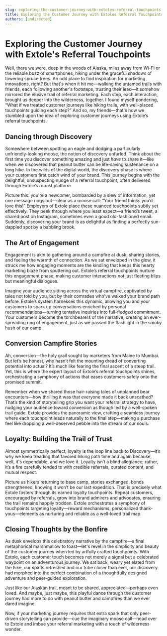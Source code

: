 ```yaml
---
slug: exploring-the-customer-journey-with-extoles-referral-touchpoints
title: Exploring the Customer Journey with Extoles Referral Touchpoints
authors: [undirected]
---
```



# Exploring the Customer Journey with Extole's Referral Touchpoints

Well, there we were, deep in the woods of Alaska, miles away from Wi-Fi or the reliable buzz of smartphones, hiking under the graceful shadows of towering spruce trees. An odd place to find inspiration for marketing innovations, right? But that's when it hit me—walking the untamed trails with friends, each following another's footsteps, trusting their lead—it somehow mirrored the elusive trail of referral marketing. Each step, each interaction, brought us deeper into the wilderness, together. I found myself pondering, “What if we treated customer journeys like hiking trails, with well-placed touchpoints guiding each step?” And so, my friends—that's how we stumbled upon the idea of exploring customer journeys using Extole’s referral touchpoints.

## Dancing through Discovery

Somewhere between spotting an eagle and dodging a particularly unfriendly-looking moose, the notion of discovery unfurled. Think about the first time you discover something amazing and just *have* to share it—like when we discovered that peanut butter can be life-saving sustenance on a long hike. In the wilds of the digital world, the discovery phase is where your customers first catch wind of your brand. This journey begins with the delightful, unsuspecting nudge of a referral touchpoint, often delivered through Extole’s robust platform. 

Picture this: you're a newcomer, bombarded by a slew of information, yet one message rings out—clear as a moose call: “Your friend thinks you’d love this!” Employers of Extole place these nuanced touchpoints subtly yet effectively. They peek through where you least expect—a friend’s tweet, a shared post on Instagram, sometimes even a good old-fashioned email. Suddenly, discovering your brand is as delightful as finding a perfectly sun-dappled spot by a babbling brook. 

## The Art of Engagement

Engagement is akin to gathering around a campfire at dusk, sharing stories, and feeling the warmth of connection. As we sat enveloped in the glow, it struck me how engaging moments are the kindling that keeps this hearty marketing blaze from sputtering out. Extole’s referral touchpoints nurture this engagement phase, making customer interactions not just fleeting blips but meaningful dialogues.

Imagine your audience sitting across the virtual campfire, captivated by tales not told by you, but by their comrades who’ve walked your brand path before. Extole’s system harnesses this dynamic, allowing you and your customers to spark up conversations enriched by personal recommendations—turning tentative inquiries into full-fledged commitment. Your customers become the torchbearers of the narrative, creating an ever-spreading ring of engagement, just as we passed the flashlight in the smoky hush of our camp.

## Conversion Campfire Stories

Ah, conversion—the holy grail sought by marketers from Maine to Mumbai. But let’s be honest, who hasn’t felt the mounting dread of converting potential into actual? It’s much like fearing the final ascent of a steep trail. Yet, this is where the expert layout of Extole’s referral touchpoints shines, orchestrating a symphony of actions that eases customers safely onto the promised summit.

Remember when we shared those hair-raising tales of unplanned bear encounters—how thrilling it was that everyone made it back unscathed? That’s the kind of storytelling grip you want your referral strategy to have, nudging your audience toward conversion as though led by a well-spoken trail guide. Extole provides the panoramic view, crafting a seamless journey where each touchpoint leads naturally to the final step—making a purchase feel like dropping a well-deserved pebble into the stream of our souls.

## Loyalty: Building the Trail of Trust

Almost symmetrically perfect, loyalty is the loop line back to Discovery—it’s why we keep treading that favored hiking path time and again because, well, it's dependable, and we love it. Loyalty isn’t a blind allegiance; rather, it’s a fire carefully tended to with credible referrals, curated content, and mutual respect. 

Picture us hikers returning to base camp, stories exchanged, bonds strengthened, knowing it won’t be our last expedition. That is precisely what Extole fosters through its earned loyalty touchpoints. Repeat customers, encouraged by referrals, grow into brand admirers and advocates, ensuring the trail remains happily trodden. Extole orchestrates a symphony of touchpoints targeting loyalty—reward mechanisms, personalized thank-yous—elements as nurturing and reliable as a well-loved trail map.

## Closing Thoughts by the Bonfire

As dusk envelops this celebratory narrative by the campfire—a final metaphorical marshmallow to toast—let's revel in the simplicity and beauty of the customer journey when led by artfully crafted touchpoints. With Extole, each customer touch becomes not merely a signal but a celebrated waypoint on an adventurous journey. We sat back, weary yet elated from the hike, our spirits refreshed and our tribe closer than ever, our discovery had morphed into the perfect combination of a thoughtfully designed adventure and peer-guided exploration.

Just like our Alaskan trail, meant to be shared, appreciated—perhaps even loved. And maybe, just maybe, this playful dance through the customer journey had more to do with peanut butter and campfires than we ever dared imagine.

Now, if your marketing journey requires that extra spark that only peer-driven storytelling can provide—cue the imaginary moose call—head over to Extole and imbue your referral marketing with a touch of wilderness wonder.